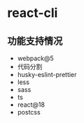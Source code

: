# react-cli

## 功能支持情况

- webpack@5
- 代码分割
- husky-eslint-prettier
- less
- sass
- ts
- react@18
- postcss
